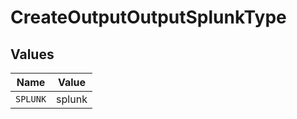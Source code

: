 # CreateOutputOutputSplunkType


## Values

| Name     | Value    |
| -------- | -------- |
| `SPLUNK` | splunk   |